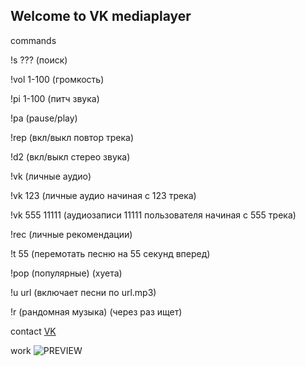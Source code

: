 ## Welcome to VK mediaplayer

commands

!s ??? (поиск)

!vol 1-100 (громкость)

!pi 1-100 (питч звука)

!pa (pause/play)

!rep (вкл/выкл повтор трека)

!d2 (вкл/выкл стерео звука)

!vk (личные аудио)

!vk 123 (личные аудио начиная с 123 трека)

!vk 555 11111 (аудиозаписи 11111 пользователя начиная с 555 трека)

!rec (личные рекомендации)

!t 55 (перемотать песню на 55 секунд вперед)

!pop (популярные) (хуета)

!u url (включает песни по url.mp3)

!r (рандомная музыка) (через раз ищет)

contact [VK](https://vk.com/kekobka)

work ![PREVIEW](https://i.imgur.com/0dOr04e.jpg)
